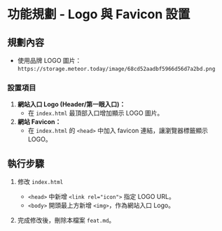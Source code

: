# 功能規劃 - Logo 與 Favicon 設置

## 規劃內容

- 使用品牌 LOGO 圖片：  
  `https://storage.meteor.today/image/68cd52aadbf5966d56d7a2bd.png`

### 設置項目

1. **網站入口 Logo (Header/第一眼入口)：**
   - 在 `index.html` 最頂部入口增加顯示 LOGO 圖片。
2. **網站 Favicon：**
   - 在 `index.html` 的 `<head>` 中加入 favicon 連結，讓瀏覽器標籤顯示 LOGO。

## 執行步驟

1. 修改 `index.html`

   - `<head>` 中新增 `<link rel="icon">` 指定 LOGO URL。
   - `<body>` 開頭最上方新增 `<img>`，作為網站入口 Logo。

2. 完成修改後，刪除本檔案 `feat.md`。

